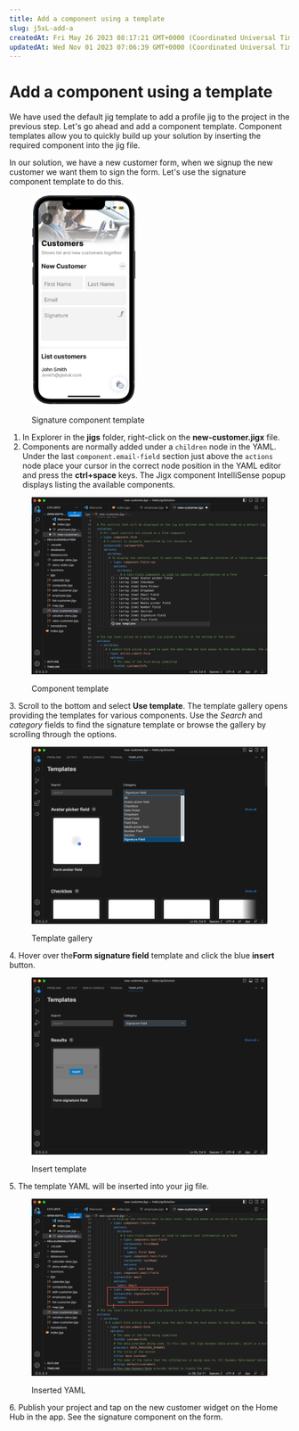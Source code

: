 ```yaml
---
title: Add a component using a template
slug: j5xL-add-a
createdAt: Fri May 26 2023 08:17:21 GMT+0000 (Coordinated Universal Time)
updatedAt: Wed Nov 01 2023 07:06:39 GMT+0000 (Coordinated Universal Time)
---
```


# Add a component using a template

We have used the default jig template to add a profile jig to the project in the previous step. Let's go ahead and add a component template. Component templates allow you to quickly build up your solution by inserting the required component into the jig file.

In our solution, we have a new customer form, when we signup the new customer we want them to sign the form. Let's use the signature component template to do this.

<figure><img src="../../.gitbook/assets/customersign.PNG" alt="Signature component template" width="188"><figcaption><p>Signature component template</p></figcaption></figure>

1. In Explorer in the **jigs** folder, right-click on the **new-customer.jigx** file.
2. Components are normally added under a `children` node in the YAML. Under the last `component.email-field` section just above the `actions` node place your cursor in the correct node position in the YAML editor and press the **ctrl+space** keys. The Jigx component IntelliSense popup displays listing the available components.

<figure><img src="../../.gitbook/assets/TemplateSign.png" alt="Component template"><figcaption><p>Component template</p></figcaption></figure>

3\. Scroll to the bottom and select **Use template**. The template gallery opens providing the templates for various components. Use the _Search_ and _category_ fields to find the signature template or browse the gallery by scrolling through the options.

<figure><img src="../../.gitbook/assets/TemplateSelect.png" alt="Template gallery"><figcaption><p>Template gallery</p></figcaption></figure>

4\. Hover over the**Form signature field** template and click the blue **insert** button.

<figure><img src="../../.gitbook/assets/TemplateInsert.png" alt="Insert template"><figcaption><p>Insert template</p></figcaption></figure>

5\. The template YAML will be inserted into your jig file.

<figure><img src="../../.gitbook/assets/TemplateCode.png" alt="Inserted YAML"><figcaption><p>Inserted YAML</p></figcaption></figure>

6\. Publish your project and tap on the new customer widget on the Home Hub in the app. See the signature component on the form.
